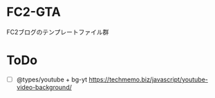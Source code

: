 # FC2-GTA
FC2ブログのテンプレートファイル群

# ToDo
- [ ] @types/youtube + bg-yt https://techmemo.biz/javascript/youtube-video-background/
